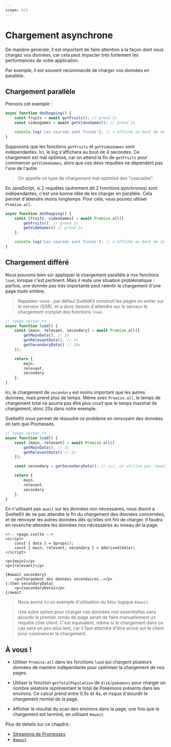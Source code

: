 ```yaml
---
scope: kit
---
```


# Chargement asynchrone

De manière générale, il est important de faire attention à la façon dont vous chargez vos données, car cela peut impacter très fortement les performances de votre application.

Par exemple, il est souvent recommandé de charger vos données en parallèle.

## Chargement parallèle

Prenons cet exemple :

```ts
async function doShopping() {
	const fruits = await getFruits(); // prend 2s
	const videogames = await getVideoGames(); // prend 2s

	console.log('Les courses sont finies'); // s'affiche au bout de 4s
}
```

Supposons que les fonctions `getFruits` et `getVideoGames` sont indépendantes. Ici, le log s'affichera au bout de 4 secondes. Ce chargement est mal optimisé, car on attend la fin de `getFruits` pour commencer `getVideoGames`, alors que ces deux requêtes ne dépendent pas l'une de l'autre.

> On appelle ce type de chargement mal optimisé des "cascades".

En JavaScript, si 2 requêtes (autrement dit 2 fonctions aynchrones) sont indépendantes, c'est une bonne idée de les charger en parallèle. Cela permet d'attendre moins longtemps. Pour cela, vous pouvez utiliser `Promise.all`.

```ts
async function doShopping() {
	const [fruits, videoGames] = await Promise.all([
		getFruits(), // prend 2s
		getVideGames() // prend 2s
	];

	console.log('Les courses sont finies'); // s'affiche au bout de 2s
}
```

## Chargement différé

Nous pouvons bien sûr appliquer le chargement parallèle à nos fonctions `load`, lorsque c'est pertinent. Mais il reste une situation problématique : parfois, une donnée pas très importante peut ralentir le chargement d'une page toute entière.

> Rappelez-vous : par défaut SvelteKit construit les pages en entier sur le serveur (SSR), et a donc besoin d'attendre sur le serveur le chargement complet des fonctions `load`.

```ts
// +page.server.ts
async function load() {
	const [main, relevant, secondary] = await Promise.all([
		getMainData(), // 2s
		getRelevantData(), // 2s
		getSecondaryData() // 20s
	]);

	return {
		main,
		relevant,
		secondary
	};
}
```

Ici, le chargement de `secondary` est moins important que les autres données, mais prend plus de temps. Même avec `Promise.all`, le temps de chargement total ne pourra pas être plus court que le temps maximal de chargement, donc 20s dans notre exemple.

SvelteKit nous permet de résoudre ce problème en renvoyant des données en tant que Promesses.

```ts
// +page.server.ts
async function load() {
	const [main, relevant] = await Promise.all([
		getMainData(), // 2s
		getRelevantData() // 2s
	]);

	const secondary = getSecondaryData(); // ici, on utilise pas 'await', 'secondary' est donc une Promesse

	return {
		main,
		relevant,
		secondary
	};
}
```

En n'utilisant pas `await` sur les données non nécessaires, nous disont à SvelteKit de ne pas attendre la fin du chargement des données concernées, et de renvoyer les autres données dès qu'elles ont fini de charger. Il faudra en revanche attendre les données non nécessaires au niveau de la page.

```svelte
<!-- +page.svelte -->
<script>
	const { data } = $props();
	const { main, relevant, secondary } = $derived(data);
</script>

<p>{main}</p>
<p>{relevant}</p>

{#await secondary}
	<p>Chargement des données secondaires..</p>
{:then secondaryData}
	<p>{secondaryData}</p>
{/await
```

> Nous avons ici un exemple d'utilisation du bloc logique `#await`.

> Une autre option pour charger ces données non essentielles sans alourdir le premier rendu de page serait de faire manuellement un requête côté client. C'est équivalent, même si le chargement dans ce cas sera un peu plus lent, car il faut attendre d'être arrivé sur le client pour commencer le chargement.

## À vous !

<section class='task'>

- Utiliser `Promise.all` dans les fonctions `load` qui chargent plusieurs données de manière indépendante pour optimiser la chargement de nos pages.

- Utiliser la fonction `getTotalPopulation` de `$lib/pokemons` pour charger un nombre aléatoire représentant le total de Pokémons présents dans les environs. Ce calcul prend entre 0.5s et 4s, et risque d'alourdir le chargement normal de la page.

- Afficher le résultat du scan des environs dans la page, une fois que le chargement est terminé, en utilisant `#await`.
</section>

Plus de détails sur ce chapitre :

- [Streaming de Promesses](https://kit.svelte.dev/docs/load#streaming-with-promises)
- [`#await`](https://svelte.dev/docs/logic-blocks#await)
